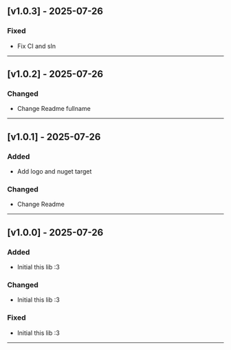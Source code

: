 ## [v1.0.3] - 2025-07-26

### Fixed
- Fix CI and sln

---

## [v1.0.2] - 2025-07-26

### Changed
- Change Readme fullname

---

## [v1.0.1] - 2025-07-26

### Added
- Add logo and nuget target

### Changed
- Change Readme

---

## [v1.0.0] - 2025-07-26

### Added
- Initial this lib :3

### Changed
- Initial this lib :3

### Fixed
- Initial this lib :3

---
